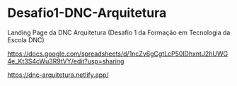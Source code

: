 # Desafio1-DNC-Arquitetura
Landing Page da DNC Arquitetura (Desafio 1 da Formação em Tecnologia da Escola DNC)

https://docs.google.com/spreadsheets/d/1ncZv6gCgtLcP50lDhxntJ2hUWG4e_Kt3S4cWu3R9tVY/edit?usp=sharing

https://dnc-arquitetura.netlify.app/
